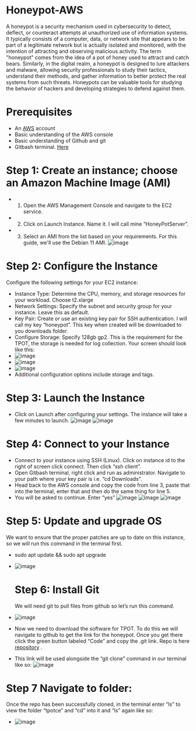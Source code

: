 # Honeypot-AWS

A honeypot is a security mechanism used in cybersecurity to detect, deflect, or counteract attempts at unauthorized use of information systems. It typically consists of a computer, data, or network site that appears to be part of a legitimate network but is actually isolated and monitored, with the intention of attracting and observing malicious activity. The term "honeypot" comes from the idea of a pot of honey used to attract and catch bears. Similarly, in the digital realm, a honeypot is designed to lure attackers and malware, allowing security professionals to study their tactics, understand their methods, and gather information to better protect the real systems from such threats. Honeypots can be valuable tools for studying the behavior of hackers and developing strategies to defend against them.

# Prerequisites
* An [AWS](https://aws.amazon.com/)  account
* Basic understanding of the AWS console
* Basic understanding of Github and git
* Gitbash terminal.  [Here](https://gitforwindows.org/) 

# Step 1: Create an instance; choose an Amazon Machine Image (AMI)
* 1. Open the AWS Management Console and navigate to the EC2 service.
* 2. Click on Launch Instance. Name it. I will call mine “HoneyPotServer”.
* 3. Select an AMI from the list based on your requirements. For this guide, we'll use the Debian 11 AMI.
![image](https://github.com/rogerbarrow/Honeypot-AWS/assets/46138186/147f7bc8-d950-4e7f-a6e1-da6115764bbb)

# Step 2: Configure the Instance
Configure the following settings for your EC2 instance:

* Instance Type: Determine the CPU, memory, and storage resources for your workload. Choose t2.xlarge
* Network Settings: Specify the subnet and security group for your instance. Leave this as default.
* Key Pair: Create or use an existing key pair for SSH authentication. I will call my key “honeypot”. This key when created will be downloaded to you downloads folder.
* Configure Storage: Specify 128gb gp2. This is the requirement for the TPOT, the storage is needed for log collection. Your screen should look like this:
* ![image](https://github.com/rogerbarrow/Honeypot-AWS/assets/46138186/00ec51b3-f178-44ee-a926-8185c9699337)
* ![image](https://github.com/rogerbarrow/Honeypot-AWS/assets/46138186/b6ef4bd6-6a23-4c98-af45-b49d0843a073)
* ![image](https://github.com/rogerbarrow/Honeypot-AWS/assets/46138186/157c3062-e932-4195-a969-23a63e9cf972)
* Additional configuration options include storage and tags.

# Step 3: Launch the Instance
* Click on Launch after configuring your settings. The instance will take a few minutes to launch.
![image](https://github.com/rogerbarrow/Honeypot-AWS/assets/46138186/7f1a6489-b132-4da3-9ca7-78a4c232722d)
![image](https://github.com/rogerbarrow/Honeypot-AWS/assets/46138186/cc04ee8d-b678-4b64-b94f-b9a3e35b3b94)


# Step 4: Connect to your Instance
* Connect to your instance using SSH (Linux). Click on instance id to the right of screen click connect. Then click “ssh client”.
* Open Gitbash terminal, right click and run as administrator. Navigate to your path where your key pair is i.e. “cd Downloads”.
* Head back to the AWS console and copy the code from line 3, paste that into the terminal, enter that and then do the same thing for line 5.
* You will be asked to continue. Enter “yes”
![image](https://github.com/rogerbarrow/Honeypot-AWS/assets/46138186/502fa5c3-d8e6-4697-9970-b650a7bf52cc)
![image](https://github.com/rogerbarrow/Honeypot-AWS/assets/46138186/c350e8d3-365e-4dd1-b416-da9f488fd984)
![image](https://github.com/rogerbarrow/Honeypot-AWS/assets/46138186/6547939b-6e30-43a0-85c7-5252bbd64e5d)

# Step 5: Update and upgrade OS
We want to ensure that the proper patches are up to date on this instance, so we will run this command in the terminal first.
* sudo apt update && sudo apt upgrade
* ![image](https://github.com/rogerbarrow/Honeypot-AWS/assets/46138186/98c3d0a5-d3fb-47f8-ac7b-c973850aa138)

  # Step 6: Install Git
  We will need git to pull files from github so let’s run this command.
 * ![image](https://github.com/rogerbarrow/Honeypot-AWS/assets/46138186/9f807dc7-9ae2-4b2c-98c3-d741668af187)

 * Now we need to download the software for TPOT. To do this we will navigate to github to get the link for the honeypot. Once you get there click the green button labeled “Code” and copy the .git link. Repo is here [repository](https://github.com/telekom-security/tpotce/) .
 * This link will be used alongside the “git clone” command in our terminal like so:
![image](https://github.com/rogerbarrow/Honeypot-AWS/assets/46138186/f9375fcb-71de-4396-9f96-f6d0f528a1da)

# Step 7 Navigate to folder:
Once the repo has been successfully cloned, in the terminal enter “ls” to view the folder “tpotce” and “cd” into it and “ls” again like so:
* ![image](https://github.com/rogerbarrow/Honeypot-AWS/assets/46138186/02a1c01a-c226-47f5-b85c-5f1785e3c56c)




